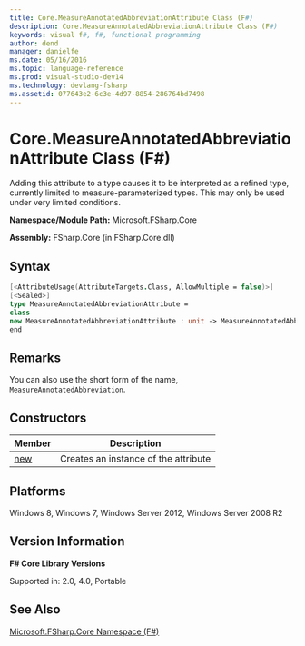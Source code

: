 ```yaml
---
title: Core.MeasureAnnotatedAbbreviationAttribute Class (F#)
description: Core.MeasureAnnotatedAbbreviationAttribute Class (F#)
keywords: visual f#, f#, functional programming
author: dend
manager: danielfe
ms.date: 05/16/2016
ms.topic: language-reference
ms.prod: visual-studio-dev14
ms.technology: devlang-fsharp
ms.assetid: 077643e2-6c3e-4d97-8854-286764bd7498 
---
```


# Core.MeasureAnnotatedAbbreviationAttribute Class (F#)

Adding this attribute to a type causes it to be interpreted as a refined type, currently limited to measure-parameterized types. This may only be used under very limited conditions.

**Namespace/Module Path:** Microsoft.FSharp.Core

**Assembly:** FSharp.Core (in FSharp.Core.dll)


## Syntax

```fsharp
[<AttributeUsage(AttributeTargets.Class, AllowMultiple = false)>]
[<Sealed>]
type MeasureAnnotatedAbbreviationAttribute =
class
new MeasureAnnotatedAbbreviationAttribute : unit -> MeasureAnnotatedAbbreviationAttribute
end
```

## Remarks
You can also use the short form of the name, `MeasureAnnotatedAbbreviation`.


## Constructors


|Member|Description|
|------|-----------|
|[new](https://msdn.microsoft.com/library/78abf1c9-b9e7-4faf-b41b-690872d91787)|Creates an instance of the attribute|

## Platforms
Windows 8, Windows 7, Windows Server 2012, Windows Server 2008 R2


## Version Information
**F# Core Library Versions**

Supported in: 2.0, 4.0, Portable

## See Also
[Microsoft.FSharp.Core Namespace &#40;F&#35;&#41;](Microsoft.FSharp.Core-Namespace-%5BFSharp%5D.md)
